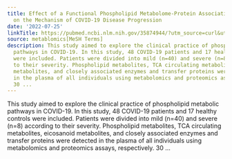 ```yaml
---
title: Effect of a Functional Phospholipid Metabolome-Protein Association Pathway
  on the Mechanism of COVID-19 Disease Progression
date: '2022-07-25'
linkTitle: https://pubmed.ncbi.nlm.nih.gov/35874944/?utm_source=curl&utm_medium=rss&utm_campaign=pubmed-2&utm_content=1Zkrxt7ktlCbHBXEV3v65xxSnkSWNsJ1A6Fq3gBniKhGfIUslK&fc=20210907212339&ff=20220727212427&v=2.17.7
source: metablomics[MeSH Terms]
description: This study aimed to explore the clinical practice of phospholipid metabolic
  pathways in COVID-19. In this study, 48 COVID-19 patients and 17 healthy controls
  were included. Patients were divided into mild (n=40) and severe (n=8) according
  to their severity. Phospholipid metabolites, TCA circulating metabolites, eicosanoid
  metabolites, and closely associated enzymes and transfer proteins were detected
  in the plasma of all individuals using metabolomics and proteomics assays, respectively.
  30 ...
---
```

This study aimed to explore the clinical practice of phospholipid metabolic pathways in COVID-19. In this study, 48 COVID-19 patients and 17 healthy controls were included. Patients were divided into mild (n=40) and severe (n=8) according to their severity. Phospholipid metabolites, TCA circulating metabolites, eicosanoid metabolites, and closely associated enzymes and transfer proteins were detected in the plasma of all individuals using metabolomics and proteomics assays, respectively. 30 ...